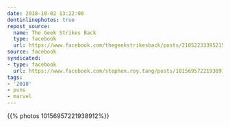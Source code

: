 ```yaml
---
date: 2018-10-02 13:22:00
dontinlinephotos: true
repost_source:
  name: The Geek Strikes Back
  type: facebook
  url: https://www.facebook.com/thegeekstrikesback/posts/2105223339521542
source: facebook
syndicated:
- type: facebook
  url: https://www.facebook.com/stephen.roy.tang/posts/10156957221938912
tags:
- '2018'
- puns
- marvel
---
```


{{% photos 10156957221938912%}}